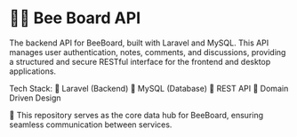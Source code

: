 # 🐝📡 Bee Board API

The backend API for BeeBoard, built with Laravel and MySQL. This API manages user authentication, notes, comments, and discussions, providing a structured and secure RESTful interface for the frontend and desktop applications.

Tech Stack:
🔹 Laravel (Backend)
🔹 MySQL (Database)
🔹 REST API
🔹 Domain Driven Design

📌 This repository serves as the core data hub for BeeBoard, ensuring seamless communication between services.
